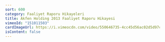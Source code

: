 ```yaml
---
sort: 600
category: Faaliyet Raporu Hikayeleri
title: Akfen Holding 2013 Faaliyet Raporu Hikayesi
vimeoId: "151011503"
cardImageUrl: https://i.vimeocdn.com/video/550646735-4cc45d56ac02d5d97ccbca41f4b1aedd312a5e8b9aab3c0ae8acd12cc5f94bc4-d.jpg?mw=535&mh=301
isContent: false
---
```

